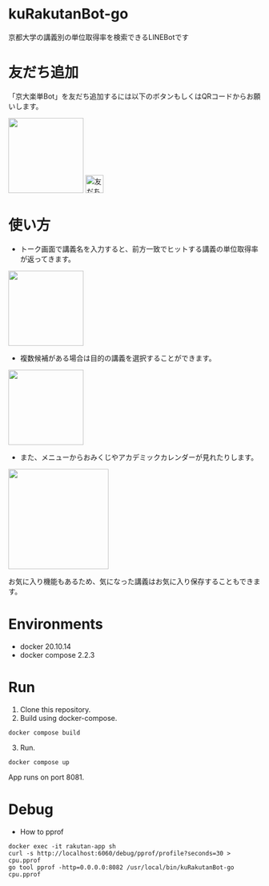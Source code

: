 # kuRakutanBot-go
京都大学の講義別の単位取得率を検索できるLINEBotです

# 友だち追加
「京大楽単Bot」を友だち追加するには以下のボタンもしくはQRコードからお願いします。  

<img src="https://user-images.githubusercontent.com/41512077/101121375-590a2080-3633-11eb-9a10-bcdd3c4f7c2f.png" width="150px">  
<a href="http://nav.cx/eQHij4J"><img src="https://scdn.line-apps.com/n/line_add_friends/btn/ja.png" alt="友だち追加" height="36" border="0"></a>

# 使い方
- トーク画面で講義名を入力すると、前方一致でヒットする講義の単位取得率が返ってきます。  
<img src="https://user-images.githubusercontent.com/41512077/101122164-2c570880-3635-11eb-8d03-db913ebf4c51.jpg" width="150px">  

- 複数候補がある場合は目的の講義を選択することができます。  
<img src="https://user-images.githubusercontent.com/41512077/101122403-c919a600-3635-11eb-951b-7e33b67890c0.jpg" width="150px">  

- また、メニューからおみくじやアカデミックカレンダーが見れたりします。  
<img src="https://user-images.githubusercontent.com/41512077/101122162-2a8d4500-3635-11eb-8192-72c78e092347.jpg" width="200px">  

お気に入り機能もあるため、気になった講義はお気に入り保存することもできます。

# Environments
- docker 20.10.14
- docker compose 2.2.3

# Run
1. Clone this repository.
2. Build using docker-compose.
```shell
docker compose build
```
3. Run.
```shell
docker compose up
```

App runs on port 8081.


# Debug
- How to pprof
```shell
docker exec -it rakutan-app sh
curl -s http://localhost:6060/debug/pprof/profile?seconds=30 > cpu.pprof
go tool pprof -http=0.0.0.0:8082 /usr/local/bin/kuRakutanBot-go cpu.pprof
```
